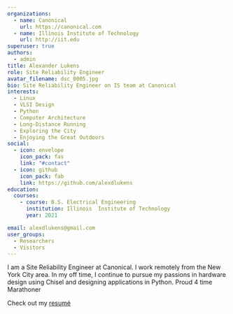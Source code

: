 ```yaml
---
organizations:
  - name: Canonical
    url: https://canonical.com
  - name: Illinois Institute of Technology
    url: http://iit.edu
superuser: true
authors:
  - admin
title: Alexander Lukens
role: Site Reliability Engineer
avatar_filename: dsc_0005.jpg
bio: Site Reliability Engineer on IS team at Canonical
interests:
  - Linux
  - VLSI Design
  - Python
  - Computer Architecture
  - Long-Distance Running
  - Exploring the City
  - Enjoying the Great Outdoors
social:
  - icon: envelope
    icon_pack: fas
    link: "#contact"
  - icon: github
    icon_pack: fab
    link: https://github.com/alexdlukens
education:
  courses:
    - course: B.S. Electrical Engineering
      institution: Illinois  Institute of Technology
      year: 2021

email: alexdlukens@gmail.com
user_groups:
  - Researchers
  - Visitors
---
```

I am a Site Reliability Engineer at Canonical. I work remotely from the New York City area. In my off time, I continue to pursue my passions in hardware design using Chisel and designing applications in Python. Proud 4 time Marathoner

Check out my [resumé](media/resume.pdf)
